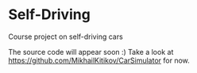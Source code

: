 # Self-Driving
 Course project on self-driving cars


 The source code will appear soon :)
 Take a look at https://github.com/MikhailKitikov/CarSimulator for now.